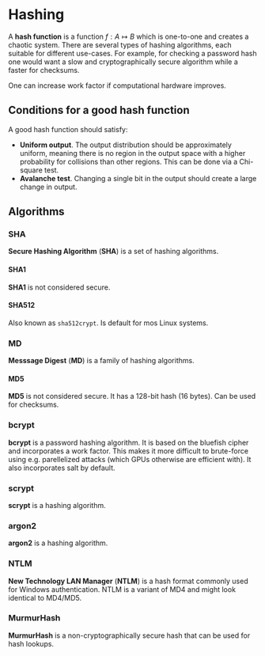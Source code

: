 # Hashing

A **hash function** is a function $f: A \mapsto B$ which is one-to-one and
creates a chaotic system. There are several types of hashing algorithms, each
suitable for different use-cases. For example, for checking a password hash one
would want a slow and cryptographically secure algorithm while a faster for
checksums.

One can increase work factor if computational hardware improves.

## Conditions for a good hash function

A good hash function should satisfy:

- **Uniform output**. The output distribution should be approximately uniform,
  meaning there is no region in the output space with a higher probability for
  collisions than other regions. This can be done via a Chi-square test.
- **Avalanche test**. Changing a single bit in the output should create a large
  change in output.

## Algorithms

### SHA

**Secure Hashing Algorithm** (**SHA**) is a set of hashing algorithms.

#### SHA1

**SHA1** is not considered secure.

#### SHA512

Also known as `sha512crypt`. Is default for mos Linux systems.

### MD

**Messsage Digest** (**MD**) is a family of hashing algorithms.

#### MD5

**MD5** is not considered secure. It has a 128-bit hash (16 bytes). Can be used
for checksums.

### bcrypt

**bcrypt** is a password hashing algorithm. It is based on the bluefish cipher
and incorporates a work factor. This makes it more difficult to brute-force
using e.g. parellelized attacks (which GPUs otherwise are efficient with). It
also incorporates salt by default.

### scrypt

**scrypt** is a hashing algorithm.

### argon2

**argon2** is a hashing algorithm.

### NTLM

**New Technology LAN Manager** (**NTLM**) is a hash format commonly used for
Windows authentication. NTLM is a variant of MD4 and might look identical to
MD4/MD5.

### MurmurHash

**MurmurHash** is a non-cryptographically secure hash that can be used for hash
lookups.
